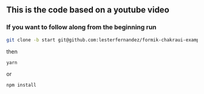 ## This is the code based on a youtube video

### If you want to follow along from the beginning run

```sh
git clone -b start git@github.com:lesterfernandez/formik-chakraui-example.git
```

then

```sh
yarn
```

or

```sh
npm install
```
